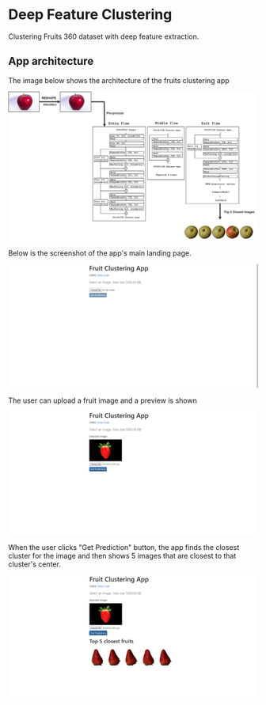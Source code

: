 # Deep Feature Clustering
Clustering Fruits 360 dataset with deep feature extraction.
## App architecture
The image below shows the architecture of the fruits clustering app

![](Picture2.jpg)

Below is the screenshot of the app's main landing page.

![](snap1.jpg)

The user can upload a fruit image and a preview is shown

![](snap2.jpg)

When the user clicks "Get Prediction" button, the app finds the closest cluster for the image and then shows 5 images that are closest to that cluster's center.

![](snap3.jpg)

